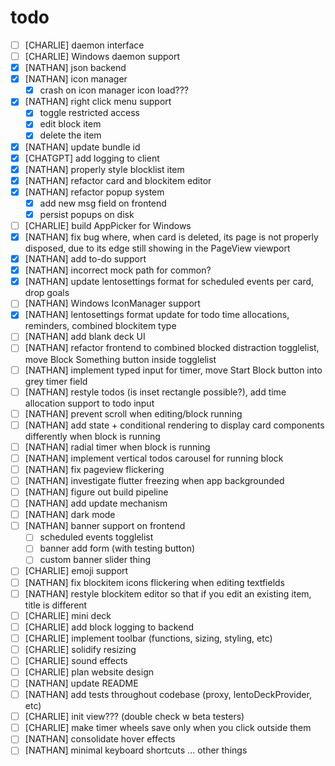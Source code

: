 # todo

- [ ] [CHARLIE] daemon interface
- [ ] [CHARLIE] Windows daemon support
- [x] [NATHAN] json backend
- [x] [NATHAN] icon manager
  - [x] crash on icon manager icon load???
- [x] [NATHAN] right click menu support
  - [x] toggle restricted access
  - [x] edit block item
  - [x] delete the item
- [x] [NATHAN] update bundle id
- [x] [CHATGPT] add logging to client
- [x] [NATHAN] properly style blocklist item
- [x] [NATHAN] refactor card and blockitem editor
- [x] [NATHAN] refactor popup system
  - [x] add new msg field on frontend
  - [x] persist popups on disk
- [ ] [CHARLIE] build AppPicker for Windows
- [x] [NATHAN] fix bug where, when card is deleted, its page is not properly disposed, due to its edge still showing in the PageView viewport
- [x] [NATHAN] add to-do support
- [x] [NATHAN] incorrect mock path for common?
- [x] [NATHAN] update lentosettings format for scheduled events per card, drop goals
- [ ] [NATHAN] Windows IconManager support
- [x] [NATHAN] lentosettings format update for todo time allocations, reminders, combined blockitem type
- [ ] [NATHAN] add blank deck UI
- [ ] [NATHAN] refactor frontend to combined blocked distraction togglelist, move Block Something button inside togglelist
- [ ] [NATHAN] implement typed input for timer, move Start Block button into grey timer field
- [ ] [NATHAN] restyle todos (is inset rectangle possible?), add time allocation support to todo input
- [ ] [NATHAN] prevent scroll when editing/block running
- [ ] [NATHAN] add state + conditional rendering to display card components differently when block is running
- [ ] [NATHAN] radial timer when block is running
- [ ] [NATHAN] implement vertical todos carousel for running block
- [ ] [NATHAN] fix pageview flickering
- [ ] [NATHAN] investigate flutter freezing when app backgrounded
- [ ] [NATHAN] figure out build pipeline
- [ ] [NATHAN] add update mechanism
- [ ] [NATHAN] dark mode
- [ ] [NATHAN] banner support on frontend
  - [ ] scheduled events togglelist
  - [ ] banner add form (with testing button)
  - [ ] custom banner slider thing
- [ ] [CHARLIE] emoji support
- [ ] [NATHAN] fix blockitem icons flickering when editing textfields
- [ ] [NATHAN] restyle blockitem editor so that if you edit an existing item, title is different
- [ ] [CHARLIE] mini deck
- [ ] [CHARLIE] add block logging to backend
- [ ] [CHARLIE] implement toolbar (functions, sizing, styling, etc)
- [ ] [CHARLIE] solidify resizing
- [ ] [CHARLIE] sound effects
- [ ] [CHARLIE] plan website design
- [ ] [NATHAN] update README
- [ ] [NATHAN] add tests throughout codebase (proxy, lentoDeckProvider, etc)
- [ ] [CHARLIE] init view??? (double check w beta testers)
- [ ] [CHARLIE] make timer wheels save only when you click outside them
- [ ] [NATHAN] consolidate hover effects
- [ ] [NATHAN] minimal keyboard shortcuts
      ... other things
